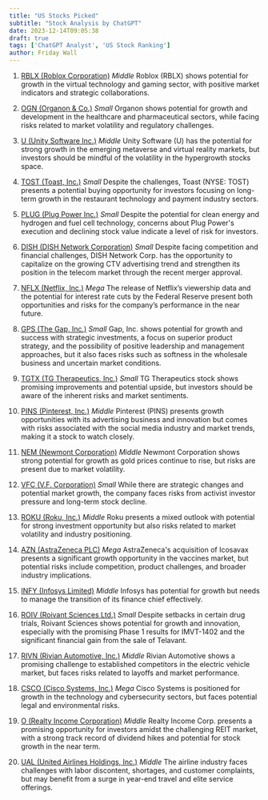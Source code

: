 ```yaml
---
title: "US Stocks Picked"
subtitle: "Stock Analysis by ChatGPT"
date: 2023-12-14T09:05:38
draft: true
tags: ['ChatGPT Analyst', 'US Stock Ranking']
author: Friday Wall
---
```


1. [RBLX (Roblox Corporation)](/us/rblx) *Middle* Roblox (RBLX) shows potential for growth in the virtual technology and gaming sector, with positive market indicators and strategic collaborations.

1. [OGN (Organon & Co.)](/us/ogn) *Small* Organon shows potential for growth and development in the healthcare and pharmaceutical sectors, while facing risks related to market volatility and regulatory challenges.

1. [U (Unity Software Inc.)](/us/u) *Middle* Unity Software (U) has the potential for strong growth in the emerging metaverse and virtual reality markets, but investors should be mindful of the volatility in the hypergrowth stocks space.

1. [TOST (Toast, Inc.)](/us/tost) *Small* Despite the challenges, Toast (NYSE: TOST) presents a potential buying opportunity for investors focusing on long-term growth in the restaurant technology and payment industry sectors.

1. [PLUG (Plug Power Inc.)](/us/plug) *Small* Despite the potential for clean energy and hydrogen and fuel cell technology, concerns about Plug Power's execution and declining stock value indicate a level of risk for investors.

1. [DISH (DISH Network Corporation)](/us/dish) *Small* Despite facing competition and financial challenges, DISH Network Corp. has the opportunity to capitalize on the growing CTV advertising trend and strengthen its position in the telecom market through the recent merger approval.

1. [NFLX (Netflix, Inc.)](/us/nflx) *Mega* The release of Netflix’s viewership data and the potential for interest rate cuts by the Federal Reserve present both opportunities and risks for the company’s performance in the near future.

1. [GPS (The Gap, Inc.)](/us/gps) *Small* Gap, Inc. shows potential for growth and success with strategic investments, a focus on superior product strategy, and the possibility of positive leadership and management approaches, but it also faces risks such as softness in the wholesale business and uncertain market conditions.

1. [TGTX (TG Therapeutics, Inc.)](/us/tgtx) *Small* TG Therapeutics stock shows promising improvements and potential upside, but investors should be aware of the inherent risks and market sentiments.

1. [PINS (Pinterest, Inc.)](/us/pins) *Middle* Pinterest (PINS) presents growth opportunities with its advertising business and innovation but comes with risks associated with the social media industry and market trends, making it a stock to watch closely.

1. [NEM (Newmont Corporation)](/us/nem) *Middle* Newmont Corporation shows strong potential for growth as gold prices continue to rise, but risks are present due to market volatility.

1. [VFC (V.F. Corporation)](/us/vfc) *Small* While there are strategic changes and potential market growth, the company faces risks from activist investor pressure and long-term stock decline.

1. [ROKU (Roku, Inc.)](/us/roku) *Middle* Roku presents a mixed outlook with potential for strong investment opportunity but also risks related to market volatility and industry positioning.

1. [AZN (AstraZeneca PLC)](/us/azn) *Mega* AstraZeneca's acquisition of Icosavax presents a significant growth opportunity in the vaccines market, but potential risks include competition, product challenges, and broader industry implications.

1. [INFY (Infosys Limited)](/us/infy) *Middle* Infosys has potential for growth but needs to manage the transition of its finance chief effectively.

1. [ROIV (Roivant Sciences Ltd.)](/us/roiv) *Small* Despite setbacks in certain drug trials, Roivant Sciences shows potential for growth and innovation, especially with the promising Phase 1 results for IMVT-1402 and the significant financial gain from the sale of Telavant.

1. [RIVN (Rivian Automotive, Inc.)](/us/rivn) *Middle* Rivian Automotive shows a promising challenge to established competitors in the electric vehicle market, but faces risks related to layoffs and market performance.

1. [CSCO (Cisco Systems, Inc.)](/us/csco) *Mega* Cisco Systems is positioned for growth in the technology and cybersecurity sectors, but faces potential legal and environmental risks.

1. [O (Realty Income Corporation)](/us/o) *Middle* Realty Income Corp. presents a promising opportunity for investors amidst the challenging REIT market, with a strong track record of dividend hikes and potential for stock growth in the near term.

1. [UAL (United Airlines Holdings, Inc.)](/us/ual) *Middle* The airline industry faces challenges with labor discontent, shortages, and customer complaints, but may benefit from a surge in year-end travel and elite service offerings.


                